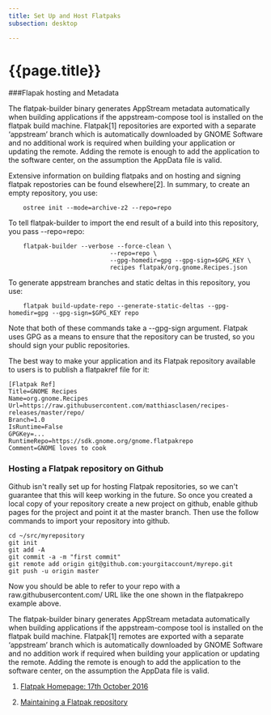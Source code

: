 ```yaml
---
title: Set Up and Host Flatpaks
subsection: desktop

---
```


# {{page.title}}

###Flapak hosting and Metadata

The flatpak-builder binary generates AppStream metadata automatically when building applications if the appstream-compose tool is installed on the flatpak build machine. Flatpak[1] repositories are exported with a separate ‘appstream’ branch which is automatically downloaded by GNOME Software and no additional work is required when building your application or updating the remote. Adding the remote is enough to add the application to the software center, on the assumption the AppData file is valid.

Extensive information on building flatpaks and on hosting and signing flatpak repostories can be found elsewhere[2].
In summary, to create an empty repository, you use:

        ostree init --mode=archive-z2 --repo=repo

To tell flatpak-builder to import the end result of a build into this repository, you pass --repo=repo:
        
        flatpak-builder --verbose --force-clean \
                                --repo=repo \
                                --gpg-homedir=gpg --gpg-sign=$GPG_KEY \
                                recipes flatpak/org.gnome.Recipes.json

To generate appstream branches and static deltas in this repository, you use:

        flatpak build-update-repo --generate-static-deltas --gpg-homedir=gpg --gpg-sign=$GPG_KEY repo

Note that both of these commands take a --gpg-sign argument. Flatpak uses GPG as a means to ensure that the repository
can be trusted, so you should sign your public repositories.

The best way to make your application and its Flatpak repository available to users is to publish a flatpakref file for it:
	
	[Flatpak Ref]
	Title=GNOME Recipes
	Name=org.gnome.Recipes
	Url=https://raw.githubusercontent.com/matthiasclasen/recipes-releases/master/repo/
	Branch=1.0
	IsRuntime=False
	GPGKey=...
	RuntimeRepo=https://sdk.gnome.org/gnome.flatpakrepo
	Comment=GNOME loves to cook

### Hosting a Flatpak repository on Github
Github isn't really set up for hosting Flatpak repositories, so we can't guarantee that this will keep working in the future. So once you created a local copy of your repository create a new project on github, enable github pages for the project and point it at the master branch.
Then use the follow commands to import your repository into github.

	cd ~/src/myrepository
	git init
	git add -A
	git commit -a -m "first commit"
	git remote add origin git@github.com:yourgitaccount/myrepo.git
	git push -u origin master

Now you should be able to refer to your repo with a raw.githubusercontent.com/ URL like the one shown in the flatpakrepo
example above.

The flatpak-builder binary generates AppStream metadata automatically when building applications if the appstream-compose tool is installed on the flatpak build machine. Flatpak[1] remotes are exported with a separate ‘appstream’ branch which is automatically downloaded by GNOME Software and no addition work if required when building your application or updating the remote. Adding the remote is enough to add the application to the software center, on the assumption the AppData file is valid.

1. [Flatpak Homepage: 17th October 2016](http://flatpak.org/)

2. [Maintaining a Flatpak repository](https://blogs.gnome.org/alexl/2017/02/10/maintaining-a-flatpak-repository/)

